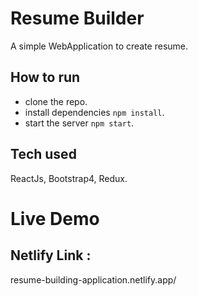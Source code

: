 # Resume Builder

A simple WebApplication  to create  resume.

## How to run

- clone the repo.
- install dependencies `npm install`.
- start the server `npm start`.

## Tech used

ReactJs, Bootstrap4, Redux.  


# Live Demo

 ## Netlify Link : 
 resume-building-application.netlify.app/


